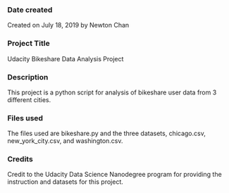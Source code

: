 ### Date created
Created on July 18, 2019 by Newton Chan

### Project Title
Udacity Bikeshare Data Analysis Project

### Description
This project is a python script for analysis of bikeshare user data from 3 different cities.

### Files used
The files used are bikeshare.py and the three datasets, chicago.csv, new_york_city.csv, and washington.csv.

### Credits
Credit to the Udacity Data Science Nanodegree program for providing the instruction and datasets for this project.
